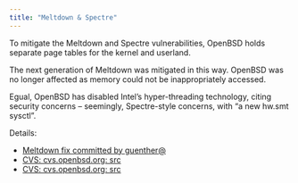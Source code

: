```yaml
---
title: "Meltdown & Spectre"
---
```


To mitigate the Meltdown and Spectre vulnerabilities, OpenBSD holds separate
page tables for the kernel and userland.

The next generation of Meltdown was mitigated in this way. OpenBSD was no longer
affected as memory could not be inappropriately accessed.

Egual, OpenBSD has disabled Intel’s hyper-threading technology, citing security
concerns – seemingly, Spectre-style concerns, with “a new hw.smt sysctl”.

Details:

* [Meltdown fix committed by guenther@](https://undeadly.org/cgi?action=article;sid=20180221201856)
* [CVS: cvs.openbsd.org: src](https://marc.info/?l=openbsd-cvs&m=151924107018358)
* [CVS: cvs.openbsd.org: src](https://www.mail-archive.com/source-changes@openbsd.org/msg99141.html)
